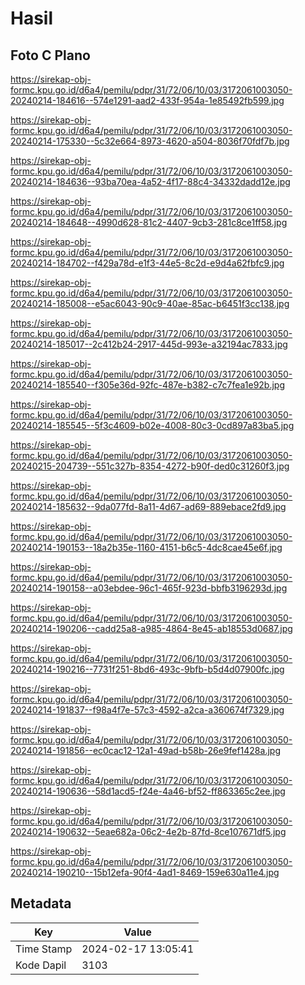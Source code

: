 # Hasil

## Foto C Plano

https://sirekap-obj-formc.kpu.go.id/d6a4/pemilu/pdpr/31/72/06/10/03/3172061003050-20240214-184616--574e1291-aad2-433f-954a-1e85492fb599.jpg

https://sirekap-obj-formc.kpu.go.id/d6a4/pemilu/pdpr/31/72/06/10/03/3172061003050-20240214-175330--5c32e664-8973-4620-a504-8036f70fdf7b.jpg

https://sirekap-obj-formc.kpu.go.id/d6a4/pemilu/pdpr/31/72/06/10/03/3172061003050-20240214-184636--93ba70ea-4a52-4f17-88c4-34332dadd12e.jpg

https://sirekap-obj-formc.kpu.go.id/d6a4/pemilu/pdpr/31/72/06/10/03/3172061003050-20240214-184648--4990d628-81c2-4407-9cb3-281c8ce1ff58.jpg

https://sirekap-obj-formc.kpu.go.id/d6a4/pemilu/pdpr/31/72/06/10/03/3172061003050-20240214-184702--f429a78d-e1f3-44e5-8c2d-e9d4a62fbfc9.jpg

https://sirekap-obj-formc.kpu.go.id/d6a4/pemilu/pdpr/31/72/06/10/03/3172061003050-20240214-185008--e5ac6043-90c9-40ae-85ac-b6451f3cc138.jpg

https://sirekap-obj-formc.kpu.go.id/d6a4/pemilu/pdpr/31/72/06/10/03/3172061003050-20240214-185017--2c412b24-2917-445d-993e-a32194ac7833.jpg

https://sirekap-obj-formc.kpu.go.id/d6a4/pemilu/pdpr/31/72/06/10/03/3172061003050-20240214-185540--f305e36d-92fc-487e-b382-c7c7fea1e92b.jpg

https://sirekap-obj-formc.kpu.go.id/d6a4/pemilu/pdpr/31/72/06/10/03/3172061003050-20240214-185545--5f3c4609-b02e-4008-80c3-0cd897a83ba5.jpg

https://sirekap-obj-formc.kpu.go.id/d6a4/pemilu/pdpr/31/72/06/10/03/3172061003050-20240215-204739--551c327b-8354-4272-b90f-ded0c31260f3.jpg

https://sirekap-obj-formc.kpu.go.id/d6a4/pemilu/pdpr/31/72/06/10/03/3172061003050-20240214-185632--9da077fd-8a11-4d67-ad69-889ebace2fd9.jpg

https://sirekap-obj-formc.kpu.go.id/d6a4/pemilu/pdpr/31/72/06/10/03/3172061003050-20240214-190153--18a2b35e-1160-4151-b6c5-4dc8cae45e6f.jpg

https://sirekap-obj-formc.kpu.go.id/d6a4/pemilu/pdpr/31/72/06/10/03/3172061003050-20240214-190158--a03ebdee-96c1-465f-923d-bbfb3196293d.jpg

https://sirekap-obj-formc.kpu.go.id/d6a4/pemilu/pdpr/31/72/06/10/03/3172061003050-20240214-190206--cadd25a8-a985-4864-8e45-ab18553d0687.jpg

https://sirekap-obj-formc.kpu.go.id/d6a4/pemilu/pdpr/31/72/06/10/03/3172061003050-20240214-190216--7731f251-8bd6-493c-9bfb-b5d4d07900fc.jpg

https://sirekap-obj-formc.kpu.go.id/d6a4/pemilu/pdpr/31/72/06/10/03/3172061003050-20240214-191837--f98a4f7e-57c3-4592-a2ca-a360674f7329.jpg

https://sirekap-obj-formc.kpu.go.id/d6a4/pemilu/pdpr/31/72/06/10/03/3172061003050-20240214-191856--ec0cac12-12a1-49ad-b58b-26e9fef1428a.jpg

https://sirekap-obj-formc.kpu.go.id/d6a4/pemilu/pdpr/31/72/06/10/03/3172061003050-20240214-190636--58d1acd5-f24e-4a46-bf52-ff863365c2ee.jpg

https://sirekap-obj-formc.kpu.go.id/d6a4/pemilu/pdpr/31/72/06/10/03/3172061003050-20240214-190632--5eae682a-06c2-4e2b-87fd-8ce107671df5.jpg

https://sirekap-obj-formc.kpu.go.id/d6a4/pemilu/pdpr/31/72/06/10/03/3172061003050-20240214-190210--15b12efa-90f4-4ad1-8469-159e630a11e4.jpg


## Metadata

| Key        | Value               |
| ---------- | ------------------- |
| Time Stamp | 2024-02-17 13:05:41 |
| Kode Dapil | 3103                |



